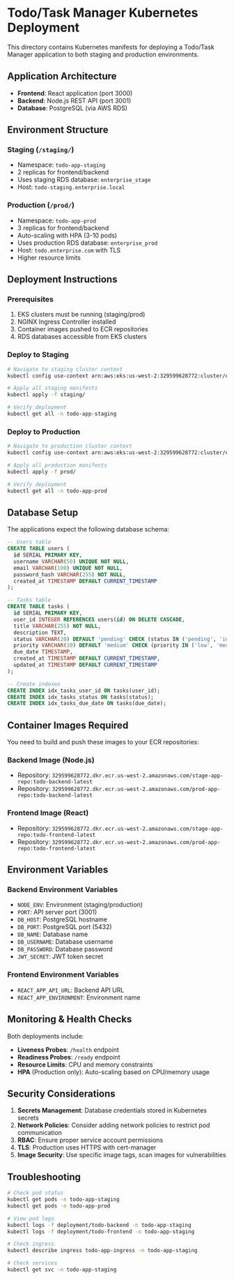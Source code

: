 # Todo/Task Manager Kubernetes Deployment

This directory contains Kubernetes manifests for deploying a Todo/Task Manager application to both staging and production environments.

## Application Architecture

- **Frontend**: React application (port 3000)
- **Backend**: Node.js REST API (port 3001)  
- **Database**: PostgreSQL (via AWS RDS)

## Environment Structure

### Staging (`/staging/`)
- Namespace: `todo-app-staging`
- 2 replicas for frontend/backend
- Uses staging RDS database: `enterprise_stage`
- Host: `todo-staging.enterprise.local`

### Production (`/prod/`)
- Namespace: `todo-app-prod`
- 3 replicas for frontend/backend
- Auto-scaling with HPA (3-10 pods)
- Uses production RDS database: `enterprise_prod`
- Host: `todo.enterprise.com` with TLS
- Higher resource limits

## Deployment Instructions

### Prerequisites
1. EKS clusters must be running (staging/prod)
2. NGINX Ingress Controller installed
3. Container images pushed to ECR repositories
4. RDS databases accessible from EKS clusters

### Deploy to Staging
```bash
# Navigate to staging cluster context
kubectl config use-context arn:aws:eks:us-west-2:329599628772:cluster/enterprise-eks-stage

# Apply all staging manifests
kubectl apply -f staging/

# Verify deployment
kubectl get all -n todo-app-staging
```

### Deploy to Production
```bash
# Navigate to production cluster context  
kubectl config use-context arn:aws:eks:us-west-2:329599628772:cluster/enterprise-eks-prod

# Apply all production manifests
kubectl apply -f prod/

# Verify deployment
kubectl get all -n todo-app-prod
```

## Database Setup

The applications expect the following database schema:

```sql
-- Users table
CREATE TABLE users (
  id SERIAL PRIMARY KEY,
  username VARCHAR(50) UNIQUE NOT NULL,
  email VARCHAR(100) UNIQUE NOT NULL,
  password_hash VARCHAR(255) NOT NULL,
  created_at TIMESTAMP DEFAULT CURRENT_TIMESTAMP
);

-- Tasks table
CREATE TABLE tasks (
  id SERIAL PRIMARY KEY,
  user_id INTEGER REFERENCES users(id) ON DELETE CASCADE,
  title VARCHAR(255) NOT NULL,
  description TEXT,
  status VARCHAR(20) DEFAULT 'pending' CHECK (status IN ('pending', 'in_progress', 'completed')),
  priority VARCHAR(10) DEFAULT 'medium' CHECK (priority IN ('low', 'medium', 'high')),
  due_date TIMESTAMP,
  created_at TIMESTAMP DEFAULT CURRENT_TIMESTAMP,
  updated_at TIMESTAMP DEFAULT CURRENT_TIMESTAMP
);

-- Create indexes
CREATE INDEX idx_tasks_user_id ON tasks(user_id);
CREATE INDEX idx_tasks_status ON tasks(status);
CREATE INDEX idx_tasks_due_date ON tasks(due_date);
```

## Container Images Required

You need to build and push these images to your ECR repositories:

### Backend Image (Node.js)
- Repository: `329599628772.dkr.ecr.us-west-2.amazonaws.com/stage-app-repo:todo-backend-latest`
- Repository: `329599628772.dkr.ecr.us-west-2.amazonaws.com/prod-app-repo:todo-backend-latest`

### Frontend Image (React)  
- Repository: `329599628772.dkr.ecr.us-west-2.amazonaws.com/stage-app-repo:todo-frontend-latest`
- Repository: `329599628772.dkr.ecr.us-west-2.amazonaws.com/prod-app-repo:todo-frontend-latest`

## Environment Variables

### Backend Environment Variables
- `NODE_ENV`: Environment (staging/production)
- `PORT`: API server port (3001)
- `DB_HOST`: PostgreSQL hostname
- `DB_PORT`: PostgreSQL port (5432)
- `DB_NAME`: Database name
- `DB_USERNAME`: Database username
- `DB_PASSWORD`: Database password
- `JWT_SECRET`: JWT token secret

### Frontend Environment Variables
- `REACT_APP_API_URL`: Backend API URL
- `REACT_APP_ENVIRONMENT`: Environment name

## Monitoring & Health Checks

Both deployments include:
- **Liveness Probes**: `/health` endpoint
- **Readiness Probes**: `/ready` endpoint  
- **Resource Limits**: CPU and memory constraints
- **HPA** (Production only): Auto-scaling based on CPU/memory usage

## Security Considerations

1. **Secrets Management**: Database credentials stored in Kubernetes secrets
2. **Network Policies**: Consider adding network policies to restrict pod communication
3. **RBAC**: Ensure proper service account permissions
4. **TLS**: Production uses HTTPS with cert-manager
5. **Image Security**: Use specific image tags, scan images for vulnerabilities

## Troubleshooting

```bash
# Check pod status
kubectl get pods -n todo-app-staging
kubectl get pods -n todo-app-prod

# View pod logs
kubectl logs -f deployment/todo-backend -n todo-app-staging
kubectl logs -f deployment/todo-frontend -n todo-app-staging

# Check ingress
kubectl describe ingress todo-app-ingress -n todo-app-staging

# Check services
kubectl get svc -n todo-app-staging
```